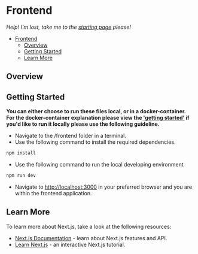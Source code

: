 # Frontend

_Help! I'm lost, take me to the [starting page](../README.md) please!_

- [Frontend](#frontend)
  - [Overview](#overview)
  - [Getting Started](#getting-started)
  - [Learn More](#learn-more)

## Overview

## Getting Started

**You can either choose to run these files local, or in a docker-container. For the docker-container explanation please view the ['getting started'](../README.md#getting-started) if you'd like to run it locally please use the following guideline.**

- Navigate to the /frontend folder in a terminal.
- Use the following command to install the required dependencies.

```bash
npm install
```

- Use the following command to run the local developing environment

```bash
npm run dev
```

- Navigate to [http://localhost:3000](http://localhost:3000) in your preferred browser and you are within the frontend application.

## Learn More

To learn more about Next.js, take a look at the following resources:

- [Next.js Documentation](https://nextjs.org/docs) - learn about Next.js features and API.
- [Learn Next.js](https://nextjs.org/learn) - an interactive Next.js tutorial.
